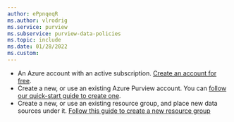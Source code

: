 ```yaml
---
author: ePpnqeqR
ms.author: vlrodrig
ms.service: purview
ms.subservice: purview-data-policies
ms.topic: include
ms.date: 01/28/2022
ms.custom:
---
```

- An Azure account with an active subscription. [Create an account for free](https://azure.microsoft.com/free/?WT.mc_id=A261C142F).
- Create a new, or use an existing Azure Purview account. You can [follow our quick-start guide to create one](../create-catalog-portal.md).
- Create a new, or use an existing resource group, and place new data sources under it. [Follow this guide to create a new resource group](../../azure-resource-manager/management/manage-resource-groups-portal.md)